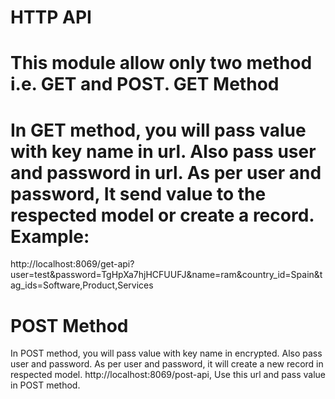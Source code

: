 # HTTP API
This module allow only two method i.e. GET and POST.
GET Method
===========
In GET method, you will pass value with key name in url.
Also pass user and password in url.
As per user and password, It send value to the respected model or create a record.
Example:
========
http://localhost:8069/get-api?user=test&password=TgHpXa7hjHCFUUFJ&name=ram&country_id=Spain&tag_ids=Software,Product,Services

POST Method
============
In POST method, you will pass value with key name in encrypted.
Also pass user and password.
As per user and password, it will create a new record in respected model.
http://localhost:8069/post-api, Use this url and pass value in POST method.
